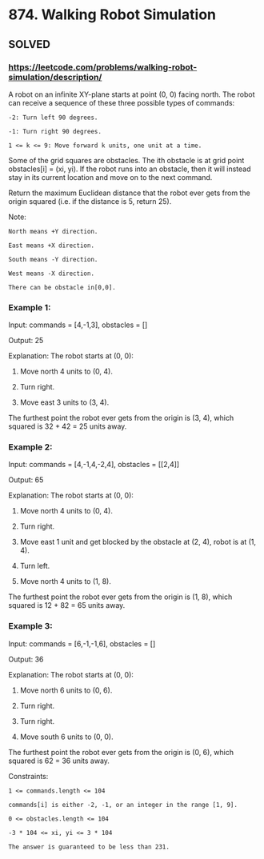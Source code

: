 # 874. Walking Robot Simulation

## SOLVED
### https://leetcode.com/problems/walking-robot-simulation/description/
A robot on an infinite XY-plane starts at point (0, 0) facing north. The robot can receive a sequence of these three possible types of commands:





	-2: Turn left 90 degrees.

	-1: Turn right 90 degrees.

	1 <= k <= 9: Move forward k units, one unit at a time.





Some of the grid squares are obstacles. The ith obstacle is at grid point obstacles[i] = (xi, yi). If the robot runs into an obstacle, then it will instead stay in its current location and move on to the next command.



Return the maximum Euclidean distance that the robot ever gets from the origin squared (i.e. if the distance is 5, return 25).



Note:





	North means +Y direction.

	East means +X direction.

	South means -Y direction.

	West means -X direction.

	There can be obstacle in[0,0].







### Example 1:





Input: commands = [4,-1,3], obstacles = []


Output: 25



Explanation: The robot starts at (0, 0):

1. Move north 4 units to (0, 4).

2. Turn right.

3. Move east 3 units to (3, 4).

The furthest point the robot ever gets from the origin is (3, 4), which squared is 32 + 42 = 25 units away.





### Example 2:





Input: commands = [4,-1,4,-2,4], obstacles = [[2,4]]


Output: 65



Explanation: The robot starts at (0, 0):

1. Move north 4 units to (0, 4).

2. Turn right.

3. Move east 1 unit and get blocked by the obstacle at (2, 4), robot is at (1, 4).

4. Turn left.

5. Move north 4 units to (1, 8).

The furthest point the robot ever gets from the origin is (1, 8), which squared is 12 + 82 = 65 units away.





### Example 3:





Input: commands = [6,-1,-1,6], obstacles = []


Output: 36



Explanation: The robot starts at (0, 0):

1. Move north 6 units to (0, 6).

2. Turn right.

3. Turn right.

4. Move south 6 units to (0, 0).

The furthest point the robot ever gets from the origin is (0, 6), which squared is 62 = 36 units away.







Constraints:





	1 <= commands.length <= 104

	commands[i] is either -2, -1, or an integer in the range [1, 9].

	0 <= obstacles.length <= 104

	-3 * 104 <= xi, yi <= 3 * 104

	The answer is guaranteed to be less than 231.



